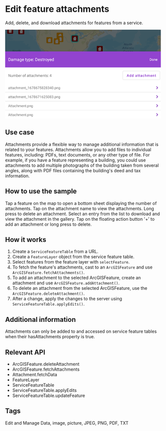 # Edit feature attachments

Add, delete, and download attachments for features from a service.

![Image of edit feature attachments](edit-feature-attachments.png)

## Use case

Attachments provide a flexible way to manage additional information that is related to your features. Attachments allow you to add files to individual features, including: PDFs, text documents, or any other type of file. For example, if you have a feature representing a building, you could use attachments to add multiple photographs of the building taken from several angles, along with PDF files containing the building's deed and tax information.

## How to use the sample

Tap a feature on the map to open a bottom sheet displaying the number of attachments. Tap on the attachment name to view the attachments. Long press to delete an attachment. Select an entry from the list to download and view the attachment in the gallery. Tap on the floating action button '+' to add an attachment or long press to delete.

## How it works

1. Create a `ServiceFeatureTable` from a URL.
2. Create a `FeatureLayer` object from the service feature table.
3. Select features from the feature layer with `selectFeature`.
4. To fetch the feature's attachments, cast to an `ArcGISFeature` and use `ArcGISFeature.fetchAttachments()`.
5. To add an attachment to the selected ArcGISFeature, create an attachment and use `ArcGISFeature.addAttachment()`.
6. To delete an attachment from the selected ArcGISFeature, use the `ArcGISFeature.deleteAttachment()`.
7. After a change, apply the changes to the server using `ServiceFeatureTable.applyEdits()`.

## Additional information

Attachments can only be added to and accessed on service feature tables when their hasAttachments property is true.

## Relevant API

* ArcGISFeature.deleteAttachment
* ArcGISFeature.fetchAttachments
* Attachment.fetchData
* FeatureLayer
* ServiceFeatureTable
* ServiceFeatureTable.applyEdits
* ServiceFeatureTable.updateFeature

## Tags

Edit and Manage Data, image, picture, JPEG, PNG, PDF, TXT
